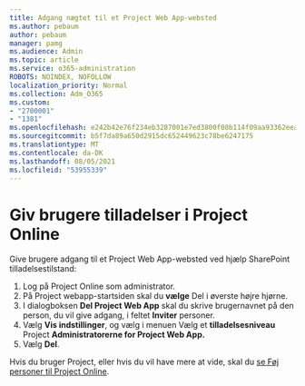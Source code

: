 ```yaml
---
title: Adgang nægtet til et Project Web App-websted
ms.author: pebaum
author: pebaum
manager: pamg
ms.audience: Admin
ms.topic: article
ms.service: o365-administration
ROBOTS: NOINDEX, NOFOLLOW
localization_priority: Normal
ms.collection: Adm_O365
ms.custom:
- "2700001"
- "1381"
ms.openlocfilehash: e242b42e76f234eb3287001e7ed3800f08b114f09aa93362eea215109ea7bac5
ms.sourcegitcommit: b5f7da89a650d2915dc652449623c78be6247175
ms.translationtype: MT
ms.contentlocale: da-DK
ms.lasthandoff: 08/05/2021
ms.locfileid: "53955339"
---
```

# <a name="give-users-permissions-in-project-online"></a>Giv brugere tilladelser i Project Online

Give brugere adgang til et Project Web App-websted ved hjælp SharePoint tilladelsestilstand:

1. Log på Project Online som administrator.
2. På Project webapp-startsiden skal du **vælge** Del i øverste højre hjørne.
3. I dialogboksen **Del Project Web App** skal du skrive brugernavnet på den person, du vil give adgang, i feltet **Inviter** personer.
4. Vælg **Vis indstillinger**, og vælg i menuen Vælg et **tilladelsesniveau** Project **Administratorerne for Project Web App.**
5. Vælg **Del**.

Hvis du bruger Project, eller hvis du vil have mere at vide, skal du [se Føj personer til Project Online](https://docs.microsoft.com/projectonline/step-2-add-people-to-project-online).
